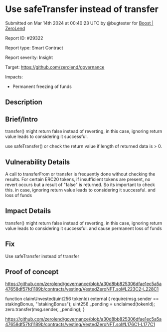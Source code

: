 
# Use safeTransfer instead of transfer

Submitted on Mar 14th 2024 at 00:40:23 UTC by @bugtester for [Boost | ZeroLend](https://immunefi.com/bounty/zerolend-boost/)

Report ID: #29322

Report type: Smart Contract

Report severity: Insight

Target: https://github.com/zerolend/governance

Impacts:
- Permanent freezing of funds

## Description
## Brief/Intro
transfer() might return false instead of reverting, in this case, ignoring return value leads to considering it successful.

use safeTransfer() or check the return value if length of returned data is > 0.
## Vulnerability Details
A call to transferFrom or transfer is frequently done without checking the results. For certain ERC20 tokens, if insufficient tokens are present, no revert occurs but a result of "false" is returned. So its important to check this. in case, ignoring return value leads to considering it successful. and loss of funds

## Impact Details
transfer() might return false instead of reverting, in this case, ignoring return value leads to considering it successful. and cause permanent loss of funds
## Fix
Use safeTransfer instead of transfer

## Proof of concept
https://github.com/zerolend/governance/blob/a30d8bb825306dfae1ec5a5a47658df57fd1189b/contracts/vesting/VestedZeroNFT.sol#L223C2-L228C1

function claimUnvested(uint256 tokenId) external {
    require(msg.sender == stakingBonus, "!stakingBonus");
    uint256 _pending = unclaimed(tokenId);
    zero.transfer(msg.sender, _pending);
}

https://github.com/zerolend/governance/blob/a30d8bb825306dfae1ec5a5a47658df57fd1189b/contracts/vesting/VestedZeroNFT.sol#L176C1-L177C1